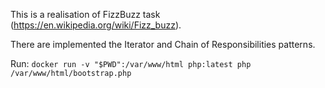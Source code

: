 This is a realisation of FizzBuzz task (https://en.wikipedia.org/wiki/Fizz_buzz).

There are implemented the Iterator and Chain of Responsibilities patterns.

Run: `docker run -v "$PWD":/var/www/html php:latest php /var/www/html/bootstrap.php`
